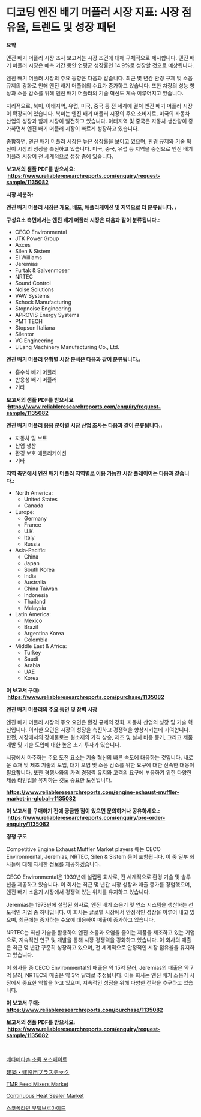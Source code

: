 <p><h1>디코딩 엔진 배기 머플러 시장 지표: 시장 점유율, 트렌드 및 성장 패턴</h1></p><p><strong>요약</strong></p>
<p><p>엔진 배기 머플러 시장 조사 보고서는 시장 조건에 대해 구체적으로 제시합니다. 엔진 배기 머플러 시장은 예측 기간 동안 연평균 성장률인 14.9%로 성장할 것으로 예상됩니다.</p><p>엔진 배기 머플러 시장의 주요 동향은 다음과 같습니다. 최근 몇 년간 환경 규제 및 소음 규제의 강화로 인해 엔진 배기 머플러의 수요가 증가하고 있습니다. 또한 차량의 성능 향상과 소음 감소를 위해 엔진 배기 머플러의 기술 혁신도 계속 이루어지고 있습니다.</p><p>지리적으로, 북미, 아태지역, 유럽, 미국, 중국 등 전 세계에 걸쳐 엔진 배기 머플러 시장이 확장되어 있습니다. 북미는 엔진 배기 머플러 시장의 주요 소비지로, 미국의 자동차 산업의 성장과 함께 시장이 발전하고 있습니다. 아태지역 및 중국은 자동차 생산량이 증가하면서 엔진 배기 머플러 시장이 빠르게 성장하고 있습니다.</p><p>종합하면, 엔진 배기 머플러 시장은 높은 성장률을 보이고 있으며, 환경 규제와 기술 혁신이 시장의 성장을 촉진하고 있습니다. 미국, 중국, 유럽 등 지역을 중심으로 엔진 배기 머플러 시장이 전 세계적으로 성장 중에 있습니다.</p></p>
<p><strong>보고서의 샘플 PDF를 받으세요: &nbsp;<a href="https://www.reliableresearchreports.com/enquiry/request-sample/1135082">https://www.reliableresearchreports.com/enquiry/request-sample/1135082</a></strong></p>
<p><strong>시장 세분화:</strong></p>
<p><strong> 엔진 배기 머플러 시장은 개요, 배포, 애플리케이션 및 지역으로 더 분류됩니다. :</strong></p>
<p><strong>구성요소 측면에서는 엔진 배기 머플러 시장은 다음과 같이 분류됩니다.:</strong></p>
<p><ul><li>CECO Environmental</li><li>JTK Power Group</li><li>Axces</li><li>Silen & Sistem</li><li>EI Williams</li><li>Jeremias</li><li>Furtak & Salvenmoser</li><li>NRTEC</li><li>Sound Control</li><li>Noise Solutions</li><li>VAW Systems</li><li>Schock Manufacturing</li><li>Stopnoise Engineering</li><li>APROVIS Energy Systems</li><li>PMT TECH</li><li>Stopson Italiana</li><li>Silentor</li><li>VG Engineering</li><li>LiLang Machinery Manufacturing Co., Ltd.</li></ul></p>
<p><strong> 엔진 배기 머플러 유형별 시장 분석은 다음과 같이 분류됩니다.:</strong></p>
<p><ul><li>흡수식 배기 머플러</li><li>반응성 배기 머플러</li><li>기타</li></ul></p>
<p><strong>보고서의 샘플 PDF를 받으세요 :<a href="https://www.reliableresearchreports.com/enquiry/request-sample/1135082">https://www.reliableresearchreports.com/enquiry/request-sample/1135082</a></strong></p>
<p><strong> 엔진 배기 머플러 응용 분야별 시장 산업 조사는 다음과 같이 분류됩니다.:</strong></p>
<p><ul><li>자동차 및 보트</li><li>산업 생산</li><li>환경 보호 애플리케이션</li><li>기타</li></ul></p>
<p><strong>지역 측면에서 엔진 배기 머플러 지역별로 이용 가능한 시장 플레이어는 다음과 같습니다.:</strong></p>
<p><ul>
    <li>
        North America:
        <ul>
            <li>United States</li>
            <li>Canada</li>
        </ul>
    </li>
    <li>
        Europe:
        <ul>
            <li>Germany</li>
            <li>France</li>
            <li>U.K.</li>
            <li>Italy</li>
            <li>Russia</li>
        </ul>
    </li>
    <li>
        Asia-Pacific:
        <ul>
            <li>China</li>
            <li>Japan</li>
            <li>South Korea</li>
            <li>India</li>
            <li>Australia</li>
            <li>China Taiwan</li>
            <li>Indonesia</li>
            <li>Thailand</li>
            <li>Malaysia</li>
        </ul>
    </li>
    <li>
        Latin America:
        <ul>
            <li>Mexico</li>
            <li>Brazil</li>
            <li>Argentina Korea</li>
            <li>Colombia</li>
        </ul>
    </li>
    <li>
        Middle East & Africa:
        <ul>
            <li>Turkey</li>
            <li>Saudi</li>
            <li>Arabia</li>
            <li>UAE</li>
            <li>Korea</li>
        </ul>
    </li>
    </ul></p>
<p><strong>이 보고서 구매: &nbsp;<a href="https://www.reliableresearchreports.com/purchase/1135082">https://www.reliableresearchreports.com/purchase/1135082</a></strong></p>
<p><strong>엔진 배기 머플러의 주요 동인 및 장벽 시장</strong></p>
<p><p>엔진 배기 머플러 시장의 주요 요인은 환경 규제의 강화, 자동차 산업의 성장 및 기술 혁신입니다. 이러한 요인은 시장의 성장을 촉진하고 경쟁력을 향상시키는데 기여합니다. 한편, 시장에서의 장애물로는 원소재의 가격 상승, 제조 및 설치 비용 증가, 그리고 제품 개발 및 기술 도입에 대한 높은 초기 투자가 있습니다.</p><p>시장에서 마주하는 주요 도전 요소는 기술 혁신의 빠른 속도에 대응하는 것입니다. 새로운 소재 및 제조 기술의 도입, 대기 오염 및 소음 감소를 위한 요구에 대한 신속한 대응이 필요합니다. 또한 경쟁사와의 가격 경쟁력 유지와 고객의 요구에 부응하기 위한 다양한 제품 라인업을 유지하는 것도 중요한 도전입니다.</p></p>
<p><strong><a href="https://www.reliableresearchreports.com/engine-exhaust-muffler-market-in-global-r1135082">https://www.reliableresearchreports.com/engine-exhaust-muffler-market-in-global-r1135082</a></strong></p>
<p><strong>이 보고서를 구매하기 전에 궁금한 점이 있으면 문의하거나 공유하세요.: &nbsp;<a href="https://www.reliableresearchreports.com/enquiry/pre-order-enquiry/1135082">https://www.reliableresearchreports.com/enquiry/pre-order-enquiry/1135082</a></strong></p>
<p><strong>경쟁 구도</strong></p>
<p><p>Competitive Engine Exhaust Muffler Market players 에는 CECO Environmental, Jeremias, NRTEC, Silen & Sistem 등이 포함됩니다. 이 중 일부 회사들에 대해 자세한 정보를 제공하겠습니다.</p><p>CECO Environmental은 1939년에 설립된 회사로, 전 세계적으로 환경 기술 및 솔루션을 제공하고 있습니다. 이 회사는 최근 몇 년간 시장 성장과 매출 증가를 경험했으며, 엔진 배기 소음기 시장에서 경쟁력 있는 위치를 유지하고 있습니다.</p><p>Jeremias는 1973년에 설립된 회사로, 엔진 배기 소음기 및 연소 시스템을 생산하는 선도적인 기업 중 하나입니다. 이 회사는 글로벌 시장에서 안정적인 성장을 이루어 내고 있으며, 최근에는 증가하는 수요에 대응하여 매출이 증가하고 있습니다.</p><p>NRTEC는 최신 기술을 활용하여 엔진 소음과 오염을 줄이는 제품을 제조하고 있는 기업으로, 지속적인 연구 및 개발을 통해 시장 경쟁력을 강화하고 있습니다. 이 회사의 매출은 최근 몇 년간 꾸준히 성장하고 있으며, 전 세계적으로 안정적인 시장 점유율을 유지하고 있습니다.</p><p>이 회사들 중 CECO Environmental의 매출은 약 15억 달러, Jeremias의 매출은 약 7억 달러, NRTEC의 매출은 약 3억 달러로 추정됩니다. 이들 회사는 엔진 배기 소음기 시장에서 중요한 역할을 하고 있으며, 지속적인 성장을 위해 다양한 전략을 추구하고 있습니다.</p></p>
<p><strong>이 보고서 구매: &nbsp; <a href="https://www.reliableresearchreports.com/purchase/1135082">https://www.reliableresearchreports.com/purchase/1135082</a></strong></p>
<p><strong>보고서의 샘플 PDF를 받으세요: &nbsp;<a href="https://www.reliableresearchreports.com/enquiry/request-sample/1135082">https://www.reliableresearchreports.com/enquiry/request-sample/1135082</a></strong><strong></strong></p>
<p>&nbsp;</p>
<p><p><a href="https://github.com/fernandotryO5lson96765/Market-Research-Report-List-1/blob/main/549013126575.md">베타메타손 소듐 포스페이트</a></p><p><a href="https://github.com/EmoryYundt1935/Market-Research-Report-List-1/blob/main/875743628924.md">建築・建設用プラスチック</a></p><p><a href="https://github.com/Glendatilghmankmgz0rbhwpy/Market-Research-Report-List-2/blob/main/tmr-feed-mixers-market.md">TMR Feed Mixers Market</a></p><p><a href="https://github.com/dx0328/Market-Research-Report-List-2/blob/main/continuous-heat-sealer-market.md">Continuous Heat Sealer Market</a></p><p><a href="https://github.com/CliftonFisher9067/Market-Research-Report-List-1/blob/main/923183826574.md">스코폴라민 부틸브로마이드</a></p></p>